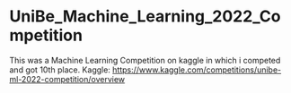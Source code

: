 # UniBe_Machine_Learning_2022_Competition
This was a Machine Learning Competition on kaggle in which i competed and got 10th place. Kaggle: https://www.kaggle.com/competitions/unibe-ml-2022-competition/overview

